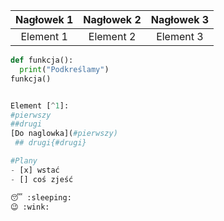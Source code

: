 |Nagłowek 1|Nagłowek 2| Nagłowek 3|
|:--------:|:--------:|:---------:|
|Element 1 | Element 2| Element 3 |

```python
def funkcja():
  print("Podkreślamy")
funkcja()


Element [^1]:
#pierwszy
##drugi
[Do naglowka](#pierwszy)
 ## drugi{#drugi}

#Plany
- [x] wstać
- [] coś zjeść

😴 :sleeping:
😉 :wink:
